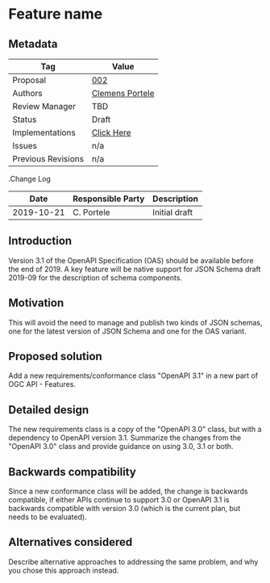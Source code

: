 # Feature name


## Metadata

|Tag |Value |
|---- | ---------------- |
|Proposal |[002](https://github.com/opengeospatial/WFS_FES/tree/Proposals/proposals/002_OpenAPI_Specification_31.md)|
|Authors|[Clemens Portele](https://github.com/cportele)|
|Review Manager |TBD |
|Status |Draft |
|Implementations |[Click Here](https://github.com/opengeospatial/WFS_FES/tree/master/proposals/002_OAS_31/implementations.md)|
|Issues |n/a |
|Previous Revisions |n/a |

.Change Log

|Date |Responsible Party |Description |
|---- | ---------------- | ---------- |
|2019-10-21 |C. Portele |Initial draft |

## Introduction

Version 3.1 of the OpenAPI Specification (OAS) should be available before the end of 2019. A key feature will be native support for JSON Schema draft 2019-09 for the description of schema components.

## Motivation

This will avoid the need to manage and publish two kinds of JSON schemas, one for the latest version of JSON Schema and one for the OAS variant.

## Proposed solution

Add a new requirements/conformance class "OpenAPI 3.1" in a new part of OGC API - Features.

## Detailed design

The new requirements class is a copy of the "OpenAPI 3.0" class, but with a dependency to OpenAPI version 3.1. Summarize the changes from the "OpenAPI 3.0" class and provide guidance on using 3.0, 3.1 or both.

## Backwards compatibility

Since a new conformance class will be added, the change is backwards compatible, if either APIs continue to support 3.0 or OpenAPI 3.1 is backwards compatible with version 3.0 (which is the current plan, but needs to be evaluated).

## Alternatives considered

Describe alternative approaches to addressing the same problem, and why you chose this approach instead.
